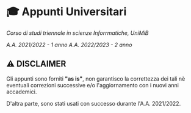 # 🎓 Appunti Universitari
_Corso di studi triennale in scienze Inforrmatiche, UniMiB_

_A.A. 2021/2022 - 1 anno_
_A.A. 2022/2023 - 2 anno_


## ⚠️ DISCLAIMER
Gli appunti sono forniti **"as is"**, non garantisco la correttezza dei tali nè eventuali correzioni successive e/o l'aggiornamento con i nuovi anni accademici.

D'altra parte, sono stati usati con successo durante l'A.A. 2021/2022.
